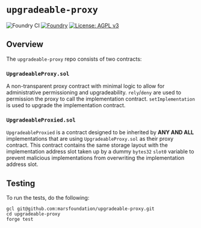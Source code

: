# `upgradeable-proxy`

![Foundry CI](https://github.com/marsfoundation/upgradeable-proxy/actions/workflows/ci.yml/badge.svg)
[![Foundry][foundry-badge]][foundry]
[![License: AGPL v3](https://img.shields.io/badge/License-AGPL%20v3-blue.svg)](https://github.com/marsfoundation/upgradeable-proxy//blob/master/LICENSE)

[foundry]: https://getfoundry.sh/
[foundry-badge]: https://img.shields.io/badge/Built%20with-Foundry-FFDB1C.svg

## Overview

The `upgradeable-proxy` repo consists of two contracts:
### `UpgradeableProxy.sol`
A non-transparent proxy contract with minimal logic to allow for administrative permissioning and upgradeability. `rely`/`deny` are used to permission the proxy to call the implementation contract. `setImplementation` is used to upgrade the implementation contract.
### `UpgradeableProxied.sol`
`UpgradeableProxied` is a contract designed to be inherited by **ANY AND ALL** implementations that are using `UpgradeableProxy.sol` as their proxy contract. This contract contains the same storage layout with the implementation address slot taken up by a dummy `bytes32` `slot0` variable to prevent malicious implementations from overwriting the implementation address slot.


## Testing

To run the tests, do the following:

```
gcl git@github.com:marsfoundation/upgradeable-proxy.git
cd upgradeable-proxy
forge test
```
